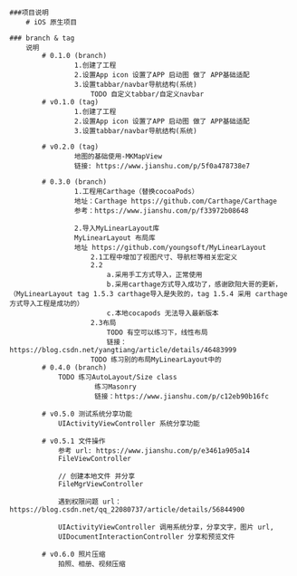 ####
	###项目说明
		# iOS 原生项目

	### branch & tag
		说明
			# 0.1.0 (branch)
					1.创建了工程
					2.设置App icon 设置了APP 启动图 做了 APP基础适配
					3.设置tabbar/navbar导航结构(系统)
						TODO 自定义tabbar/自定义navbar
			# v0.1.0 (tag)
					1.创建了工程
					2.设置App icon 设置了APP 启动图 做了 APP基础适配
					3.设置tabbar/navbar导航结构(系统)

			# v0.2.0 (tag)
					地图的基础使用-MKMapView
					链接: https://www.jianshu.com/p/5f0a478738e7

			# 0.3.0 (branch) 
					1.工程用Carthage（替换cocoaPods）
					地址：Carthage https://github.com/Carthage/Carthage
					参考：https://www.jianshu.com/p/f33972b08648
					
					2.导入MyLinearLayout库
					MyLinearLayout 布局库
					地址 https://github.com/youngsoft/MyLinearLayout
						2.1工程中增加了视图尺寸、导航栏等相关宏定义
						2.2 
							a.采用手工方式导入，正常使用
							b.采用carthage方式导入成功了，感谢欧阳大哥的更新，（MyLinearLayout tag 1.5.3 carthage导入是失败的，tag 1.5.4 采用 carthage 方式导入工程是成功的）
							c.本地cocapods 无法导入最新版本
						2.3布局
							TODO 有空可以练习下，线性布局
							链接：https://blog.csdn.net/yangtiang/article/details/46483999
						TODO 练习别的布局MyLinearLayout中的
			# 0.4.0 (branch)
				TODO 练习AutoLayout/Size class
						 练习Masonry
						 链接：https://www.jianshu.com/p/c12eb90b16fc

			# v0.5.0 测试系统分享功能
				UIActivityViewController 系统分享功能

			# v0.5.1 文件操作
				参考 url: https://www.jianshu.com/p/e3461a905a14
				FileViewController 

				// 创建本地文件 并分享 
				FileMgrViewController 

				遇到权限问题 url： https://blog.csdn.net/qq_22080737/article/details/56844900

				UIActivityViewController 调用系统分享，分享文字，图片 url,
				UIDocumentInteractionController 分享和预览文件

			# v0.6.0 照片压缩
				拍照、相册、视频压缩